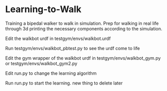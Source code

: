 # Learning-to-Walk
Training a bipedal walker to walk in simulation. Prep for walking in real life through 3d printing the necessary components according to the simulation.

Edit the walkbot urdf in testgym/envs/walkbot.urdf

Run testgym/envs/walkbot_pbtest.py to see the urdf come to life

Edit the gym wrapper of the walkbot urdf in testgym/envs/walkbot_gym.py or testgym/envs/walkbot_gym2.py

Edit run.py to change the learning algorithm

Run run.py to start the learning.
new thing to delete later
